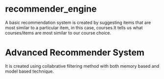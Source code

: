 # recommender_engine

A basic recommendation system is created by suggesting items that are most similar to a particular item, in this case, courses.It tells us what courses/items are most similar to our course choice.

# Advanced Recommender System
It is created using collabrative filtering method with both memory based and model based technique.
